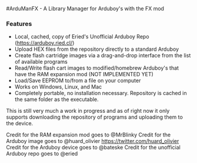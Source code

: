 #ArduManFX - A Library Manager for Arduboy's with the FX mod

### Features

- Local, cached, copy of Eried's Unofficial Arduboy Repo (https://arduboy.ried.cl/)
- Upload HEX files from the repository directly to a standard Arduboy
- Create flash cartridge images via a drag-and-drop interface from the list of available programs
- Read/Write flash cart images to modified/homebrew Arduboy's that have the RAM expansion mod (NOT IMPLEMENTED YET)
- Load/Save EEPROM to/from a file on your computer
- Works on Windows, Linux, and Mac
- Completely portable, no installation necessary. Repository is cached in the same folder as the executable.

This is still very much a work in progress and as of right now it only supports downloading the repository of programs and uploading them to the device.

Credit for the RAM expansion mod goes to @MrBlinky
Credit for the Arduboy image goes to @huard_olivier https://twitter.com/huard_olivier
Credit for the Arduboy device goes to @bateske
Credit for the unofficial Arduboy repo goes to @eried
